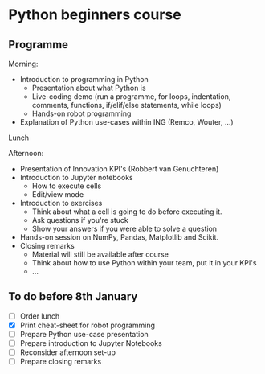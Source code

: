 # Python beginners course

## Programme
Morning:
- Introduction to programming in Python
  - Presentation about what Python is
  - Live-coding demo (run a programme, for loops, indentation, comments, functions, if/elif/else statements, while loops)
  - Hands-on robot programming
- Explanation of Python use-cases within ING (Remco, Wouter, ...)

Lunch

Afternoon:
- Presentation of Innovation KPI's (Robbert van Genuchteren)
- Introduction to Jupyter notebooks
  - How to execute cells
  - Edit/view mode
- Introduction to exercises
  - Think about what a cell is going to do before executing it.
  - Ask questions if you're stuck
  - Show your answers if you were able to solve a question
- Hands-on session on NumPy, Pandas, Matplotlib and Scikit.
- Closing remarks
  - Material will still be available after course
  - Think about how to use Python within your team, put it in your KPI's
  - ...

## To do before 8th January
- [ ] Order lunch
- [x] Print cheat-sheet for robot programming
- [ ] Prepare Python use-case presentation
- [ ] Prepare introduction to Jupyter Notebooks
- [ ] Reconsider afternoon set-up
- [ ] Prepare closing remarks
